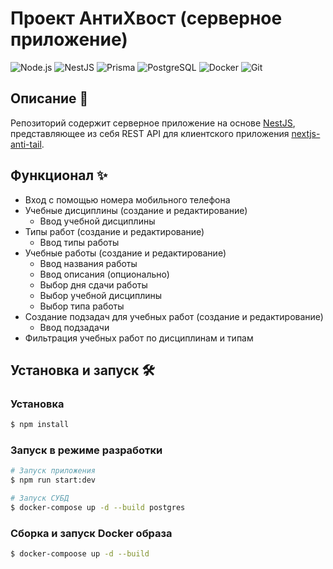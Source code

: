 # Проект АнтиХвост (серверное приложение)

![Node.js](https://img.shields.io/badge/Node.js-339933?style=for-the-badge&logo=nodedotjs&logoColor=white)
![NestJS](https://img.shields.io/badge/NestJS-E0234E?style=for-the-badge&logo=nestjs&logoColor=white)
![Prisma](https://img.shields.io/badge/Prisma-2D3748?style=for-the-badge&logo=prisma&logoColor=white)
![PostgreSQL](https://img.shields.io/badge/PostgreSQL-4169E1?style=for-the-badge&logo=postgresql&logoColor=white)
![Docker](https://img.shields.io/badge/Docker-2496ED?style=for-the-badge&logo=docker&logoColor=white)
![Git](https://img.shields.io/badge/Git-F05032?style=for-the-badge&logo=git&logoColor=white)

## Описание 📖

Репозиторий содержит серверное приложение на основе [NestJS](https://nestjs.com/), представляющее из себя REST API для клиентского приложения [nextjs-anti-tail](https://github.com/mkstas/nextjs-anti-tail).

## Функционал ✨

- Вход с помощью номера мобильного телефона
- Учебные дисциплины (создание и редактирование)
  - Ввод учебной дисциплины
- Типы работ (создание и редактирование)
  - Ввод типы работы
- Учебные работы (создание и редактирование)
  - Ввод названия работы
  - Ввод описания (опционально)
  - Выбор дня сдачи работы
  - Выбор учебной дисциплины
  - Выбор типа работы
- Создание подзадач для учебных работ (создание и редактирование)
  - Ввод подзадачи
- Фильтрация учебных работ по дисциплинам и типам

## Установка и запуск 🛠️

### Установка

```bash
$ npm install
```

### Запуск в режиме разработки

```bash
# Запуск приложения
$ npm run start:dev

# Запуск СУБД
$ docker-compose up -d --build postgres
```

### Сборка и запуск Docker образа

```bash
$ docker-compoose up -d --build
```
